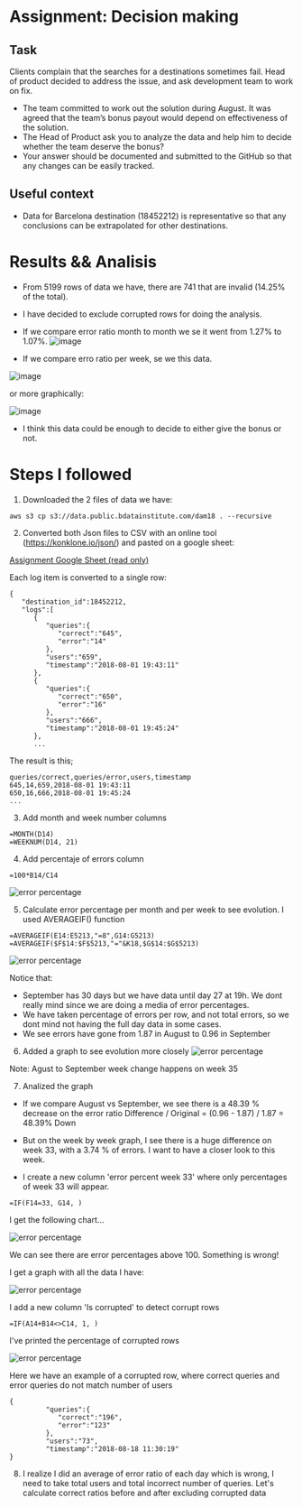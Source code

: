 # Assignment:  Decision making

## Task
Clients complain that the searches for a destinations sometimes fail. Head of product decided to address
the issue, and ask development team to work on fix.

* The team committed to work out the solution during August. It was agreed that the team’s bonus payout
would depend on effectiveness of the solution.
* The Head of Product ask you to analyze the data and help him to decide whether the team deserve
the bonus?
* Your answer should be documented and submitted to the GitHub so that any changes can be easily
tracked.

## Useful context
* Data for Barcelona destination (18452212) is representative so that any conclusions can be extrapolated
for other destinations.


# Results && Analisis


* From 5199 rows of data we have, there are 741 that are invalid (14.25% of the total).
* I have decided to exclude corrupted rows for doing the analysis.
* If we compare error ratio month to month we se it went from 1.27% to 1.07%.
![image](screenshoot_7.png)

* If we compare erro ratio per week, se we this data.

![image](screenshoot_8.png)

or more graphically:

![image](screenshoot_9.png)
* I think this data could be enough to decide to either give the bonus or not.


# Steps I followed


1. Downloaded the 2 files of data we have:
```
aws s3 cp s3://data.public.bdatainstitute.com/dam18 . --recursive
```

2. Converted both Json files to CSV with an online tool (https://konklone.io/json/) and pasted on a google sheet:

[Assignment Google Sheet (read only)](https://docs.google.com/spreadsheets/d/10ACyW-WBeB19h12ZH0DQcL8VIuGCOu-6ouJH-il0DDQ/edit?usp=sharing "Assignment link")

Each log item is converted to a single row:
```
{  
   "destination_id":18452212,
   "logs":[  
      {  
         "queries":{  
            "correct":"645",
            "error":"14"
         },
         "users":"659",
         "timestamp":"2018-08-01 19:43:11"
      },
      {  
         "queries":{  
            "correct":"650",
            "error":"16"
         },
         "users":"666",
         "timestamp":"2018-08-01 19:45:24"
      },
      ...
```

The result is this;
```
queries/correct,queries/error,users,timestamp
645,14,659,2018-08-01 19:43:11
650,16,666,2018-08-01 19:45:24
...
```

3. Add month and week number columns
```
=MONTH(D14)
=WEEKNUM(D14, 21)
```

4. Add percentaje of errors column
```
=100*B14/C14
```

![error percentage](screenshoot_1.png)

5. Calculate error percentage per month and per week to see evolution. I used AVERAGEIF() function
```
=AVERAGEIF(E14:E5213,"=8",G14:G5213)
=AVERAGEIF($F$14:$F$5213,"="&K18,$G$14:$G$5213)
```
![error percentage](screenshoot_2.png)

Notice that:
* September has 30 days but we have data until day 27 at 19h. We dont really mind since we are doing a media of error percentages.
* We have taken percentage of errors per row, and not total errors, so we dont mind not having the full day data in some cases.
* We see errors have gone from 1.87 in August to 0.96 in September

6. Added a graph to see evolution more closely
![error percentage](screenshoot_3.png)

Note: Agust to September week change happens on week 35

7. Analized the graph

* If we compare August vs September, we see there is a 48.39 % decrease on the error ratio
 Difference / Original = (0.96 - 1.87) / 1.87 = 48.39% Down
 
* But on the week by week graph, I see there is a huge difference on week 33, with a 3.74 % of errors. I want to have a closer look to this week.
 
* I create a new column 'error percent week 33' where only percentages of week 33 will appear.
```
=IF(F14=33, G14, )
```
I get the following chart...

![error percentage](screenshoot_4.png)

We can see there are error percentages above 100. Something is wrong!

I get a graph with all the data I have:

![error percentage](screenshoot_5.png)

I add a new column  'Is corrupted' to detect corrupt rows
```
=IF(A14+B14<>C14, 1, )
```

I've printed the percentage of corrupted rows

![error percentage](screenshoot_6.png)

Here we have an example of a corrupted row, where correct queries and error queries do not match number of users
```
{  
         "queries":{  
            "correct":"196",
            "error":"123"
         },
         "users":"73",
         "timestamp":"2018-08-18 11:30:19"
}
```


8. I realize I did an average of error ratio of each day which is wrong, I need to take total users and total incorrect number of queries.
Let's calculate correct ratios  before and after excluding corrupted data

